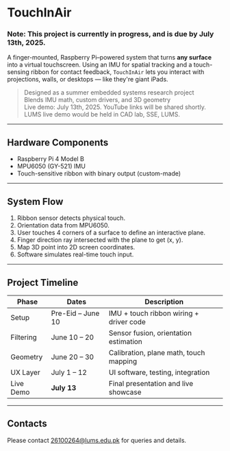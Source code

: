 # TouchInAir

### Note: This project is currently in progress, and is due by July 13th, 2025.

A finger-mounted, Raspberry Pi–powered system that turns **any surface** into a virtual touchscreen. Using an IMU for spatial tracking and a touch-sensing ribbon for contact feedback, `TouchInAir` lets you interact with projections, walls, or desktops — like they're giant iPads.

> Designed as a summer embedded systems research project  
> Blends IMU math, custom drivers, and 3D geometry  
> Live demo: July 13th, 2025. YouTube links will be shared shortly. LUMS live demo would be held in CAD lab, SSE, LUMS.

---

## Hardware Components

- Raspberry Pi 4 Model B
- MPU6050 (GY-521) IMU
- Touch-sensitive ribbon with binary output (custom-made)

---

## System Flow

1. Ribbon sensor detects physical touch.
2. Orientation data from MPU6050.
3. User touches 4 corners of a surface to define an interactive plane.
4. Finger direction ray intersected with the plane to get (x, y).
5. Map 3D point into 2D screen coordinates.
6. Software simulates real-time touch input.

---

## Project Timeline

| Phase | Dates | Description |
|-------|-------|-------------|
| Setup | Pre-Eid – June 10 | IMU + touch ribbon wiring + driver code |
| Filtering | June 10 – 20 | Sensor fusion, orientation estimation |
| Geometry | June 20 – 30 | Calibration, plane math, touch mapping |
| UX Layer | July 1 – 12 | UI software, testing, integration |
| Live Demo | **July 13** | Final presentation and live showcase |

---

## Contacts

Please contact 26100264@lums.edu.pk for queries and details.

